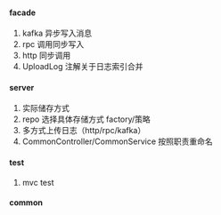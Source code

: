 #### facade
1. kafka 异步写入消息
2. rpc 调用同步写入
3. http 同步调用
4. UploadLog 注解关于日志索引合并

#### server
1. 实际储存方式
2. repo 选择具体存储方式 factory/策略
3. 多方式上传日志（http/rpc/kafka）
4. CommonController/CommonService 按照职责重命名

#### test
1. mvc test

#### common